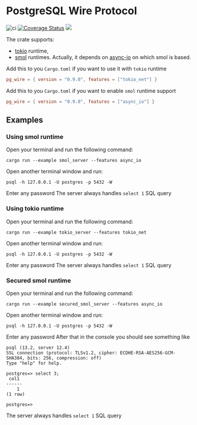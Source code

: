 # PostgreSQL Wire Protocol

![ci](https://github.com/alex-dukhno/pg_wire/workflows/ci/badge.svg)
[![Coverage Status](https://coveralls.io/repos/github/alex-dukhno/pg_wire/badge.svg?branch=main)](https://coveralls.io/github/alex-dukhno/pg_wire?branch=main)
<a href="https://discord.gg/PUcTcfU"><img src="https://img.shields.io/discord/509773073294295082.svg?logo=discord"></a>

The crate supports:
 * [tokio](https://tokio.rs) runtime,
 * [smol](https://github.com/smol-rs/smol) runtimes. Actually, it depends on [async-io](https://github.com/smol-rs/async-io) on which smol is based.

Add this to you `Cargo.toml` if you want to use it with `tokio` runtime
```toml
pg_wire = { version = "0.9.0", features = ["tokio_net"] }
```

Add this to you `Cargo.toml` if you want to enable `smol` runtime support
```toml
pg_wire = { version = "0.9.0", features = ["async_io"] }
```

## Examples

### Using smol runtime

Open your terminal and run the following command: 
```shell
cargo run --example smol_server --features async_io
```
Open another terminal window and run:
```shell
psql -h 127.0.0.1 -U postgres -p 5432 -W
```
Enter any password
The server always handles `select 1` SQL query

### Using tokio runtime

Open your terminal and run the following command:
```shell
cargo run --example tokio_server --features tokio_net
```
Open another terminal window and run:
```shell
psql -h 127.0.0.1 -U postgres -p 5432 -W
```
Enter any password
The server always handles `select 1` SQL query

### Secured smol runtime

Open your terminal and run the following command:
```shell
cargo run --example secured_smol_server --features async_io
```
Open another terminal window and run:
```shell
psql -h 127.0.0.1 -U postgres -p 5432 -W
```
Enter any password
After that in the console you should see something like
```shell
psql (13.2, server 12.4)
SSL connection (protocol: TLSv1.2, cipher: ECDHE-RSA-AES256-GCM-SHA384, bits: 256, compression: off)
Type "help" for help.

postgres=> select 3;
 col1
------
    1
(1 row)

postgres=>
```

The server always handles `select 1` SQL query
